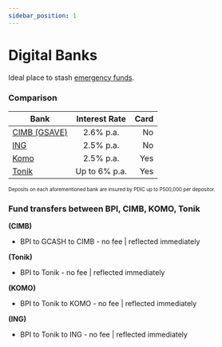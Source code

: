 ```yaml
---
sidebar_position: 1
---
```


# Digital Banks

Ideal place to stash [emergency funds](https://www.reddit.com/r/phinvest/wiki/ef).

### Comparison

| Bank                                                                                                 | Interest Rate | Card |
| ---------------------------------------------------------------------------------------------------- | :-----------: | ---: |
| [CIMB (GSAVE)](https://www.cimbbank.com.ph/en/digital-banking/savings-accounts-and-loans/gsave.html) |   2.6% p.a.   |   No |
| [ING](https://ing.com.ph/products/save)                                                              |   2.5% p.a.   |   No |
| [Komo](https://www.komo.ph/savings)                                                                  |   2.5% p.a.   |  Yes |
| [Tonik](https://tonikbank.com/savings-cards/tonik-account)                                           | Up to 6% p.a. |  Yes |

<sub><sup>Deposits on each aforementioned bank are insured by PDIC up to P500,000 per depositor.</sup></sub>

### Fund transfers between BPI, CIMB, KOMO, Tonik

<strong>(CIMB)</strong>

- BPI to GCASH to CIMB - no fee | reflected immediately

<strong>(Tonik)</strong>

- BPI to Tonik - no fee | reflected immediately

<strong>(KOMO)</strong>

- BPI to Tonik to KOMO - no fee | reflected immediately

<strong>(ING)</strong>

- BPI to Tonik to ING - no fee | reflected immediately
